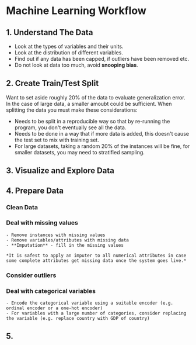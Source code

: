 # Machine Learning Workflow

## 1. Understand The Data

- Look at the types of variables and their units.
- Look at the distribution of different variables.
- Find out if any data has been capped, if outliers have been removed etc.
- Do not look at data too much, avoid **snooping bias**.

## 2. Create Train/Test Split

Want to set aside roughly 20% of the data to evaluate generalization error. In the case of large data, a smaller amoubt could be sufficient. When splitting the data you must make these considerations:

- Needs to be split in a reproducible way so that by re-running the program, you don't eventually see all the data.
- Needs to be done in a way that if more data is added, this doesn't cause the test set to mix with training set.
- For large datasets, taking a random 20% of the instances will be fine, for smaller datasets, you may need to stratified sampling.

## 3. Visualize and Explore Data

## 4. Prepare Data

### Clean Data
### Deal with missing values
    - Remove instances with missing values
    - Remove variables/attributes with missing data
    - **Imputation** - fill in the missing values
    
    *It is safest to apply an imputer to all numerical attributes in case some complete attributes get missing data once the system goes live.*

### Consider outliers
### Deal with **categorical variables**
    - Encode the categorical variable using a suitable encoder (e.g. ordinal encoder or a one-hot encoder)
    - For variables with a large number of categories, consider replacing the variable (e.g. replace country with GDP of country)

## 5. 